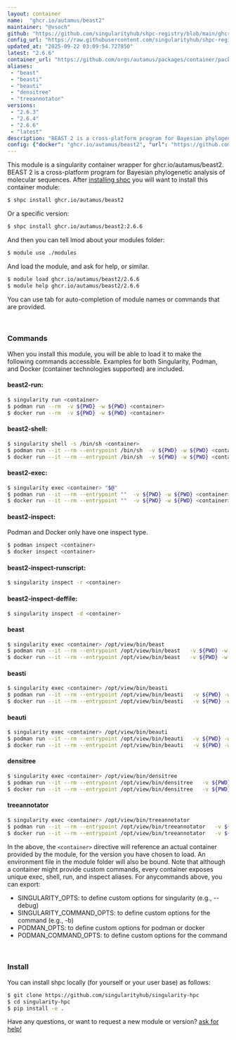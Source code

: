 ```yaml
---
layout: container
name:  "ghcr.io/autamus/beast2"
maintainer: "@vsoch"
github: "https://github.com/singularityhub/shpc-registry/blob/main/ghcr.io/autamus/beast2/container.yaml"
config_url: "https://raw.githubusercontent.com/singularityhub/shpc-registry/main/ghcr.io/autamus/beast2/container.yaml"
updated_at: "2025-09-22 03:09:54.727850"
latest: "2.6.6"
container_url: "https://github.com/orgs/autamus/packages/container/package/beast2"
aliases:
 - "beast"
 - "beasti"
 - "beauti"
 - "densitree"
 - "treeannotator"
versions:
 - "2.6.3"
 - "2.6.4"
 - "2.6.6"
 - "latest"
description: "BEAST 2 is a cross-platform program for Bayesian phylogenetic analysis of molecular sequences."
config: {"docker": "ghcr.io/autamus/beast2", "url": "https://github.com/orgs/autamus/packages/container/package/beast2", "maintainer": "@vsoch", "description": "BEAST 2 is a cross-platform program for Bayesian phylogenetic analysis of molecular sequences.", "latest": {"2.6.6": "sha256:eafce978acb4c26a2ed3d7806a7ef7cdeba4ad94d96154ee1cdda32dce77144b"}, "tags": {"2.6.3": "sha256:5eae1eabe7b127b3847401fe69e3430f97936d7ef7198287aabe01c5e1a957cf", "2.6.4": "sha256:cc2db4b4748d750a8b62e0f6984c2c09b87815e59a8ca66ba2cfbaf33862f0db", "2.6.6": "sha256:eafce978acb4c26a2ed3d7806a7ef7cdeba4ad94d96154ee1cdda32dce77144b", "latest": "sha256:eafce978acb4c26a2ed3d7806a7ef7cdeba4ad94d96154ee1cdda32dce77144b"}, "aliases": {"beast": "/opt/view/bin/beast", "beasti": "/opt/view/bin/beasti", "beauti": "/opt/view/bin/beauti", "densitree": "/opt/view/bin/densitree", "treeannotator": "/opt/view/bin/treeannotator"}}
---
```


This module is a singularity container wrapper for ghcr.io/autamus/beast2.
BEAST 2 is a cross-platform program for Bayesian phylogenetic analysis of molecular sequences.
After [installing shpc](#install) you will want to install this container module:


```bash
$ shpc install ghcr.io/autamus/beast2
```

Or a specific version:

```bash
$ shpc install ghcr.io/autamus/beast2:2.6.6
```

And then you can tell lmod about your modules folder:

```bash
$ module use ./modules
```

And load the module, and ask for help, or similar.

```bash
$ module load ghcr.io/autamus/beast2/2.6.6
$ module help ghcr.io/autamus/beast2/2.6.6
```

You can use tab for auto-completion of module names or commands that are provided.

<br>

### Commands

When you install this module, you will be able to load it to make the following commands accessible.
Examples for both Singularity, Podman, and Docker (container technologies supported) are included.

#### beast2-run:

```bash
$ singularity run <container>
$ podman run --rm  -v ${PWD} -w ${PWD} <container>
$ docker run --rm  -v ${PWD} -w ${PWD} <container>
```

#### beast2-shell:

```bash
$ singularity shell -s /bin/sh <container>
$ podman run --it --rm --entrypoint /bin/sh  -v ${PWD} -w ${PWD} <container>
$ docker run --it --rm --entrypoint /bin/sh  -v ${PWD} -w ${PWD} <container>
```

#### beast2-exec:

```bash
$ singularity exec <container> "$@"
$ podman run --it --rm --entrypoint ""  -v ${PWD} -w ${PWD} <container> "$@"
$ docker run --it --rm --entrypoint ""  -v ${PWD} -w ${PWD} <container> "$@"
```

#### beast2-inspect:

Podman and Docker only have one inspect type.

```bash
$ podman inspect <container>
$ docker inspect <container>
```

#### beast2-inspect-runscript:

```bash
$ singularity inspect -r <container>
```

#### beast2-inspect-deffile:

```bash
$ singularity inspect -d <container>
```


#### beast

```bash
$ singularity exec <container> /opt/view/bin/beast
$ podman run --it --rm --entrypoint /opt/view/bin/beast   -v ${PWD} -w ${PWD} <container> -c " $@"
$ docker run --it --rm --entrypoint /opt/view/bin/beast   -v ${PWD} -w ${PWD} <container> -c " $@"
```


#### beasti

```bash
$ singularity exec <container> /opt/view/bin/beasti
$ podman run --it --rm --entrypoint /opt/view/bin/beasti   -v ${PWD} -w ${PWD} <container> -c " $@"
$ docker run --it --rm --entrypoint /opt/view/bin/beasti   -v ${PWD} -w ${PWD} <container> -c " $@"
```


#### beauti

```bash
$ singularity exec <container> /opt/view/bin/beauti
$ podman run --it --rm --entrypoint /opt/view/bin/beauti   -v ${PWD} -w ${PWD} <container> -c " $@"
$ docker run --it --rm --entrypoint /opt/view/bin/beauti   -v ${PWD} -w ${PWD} <container> -c " $@"
```


#### densitree

```bash
$ singularity exec <container> /opt/view/bin/densitree
$ podman run --it --rm --entrypoint /opt/view/bin/densitree   -v ${PWD} -w ${PWD} <container> -c " $@"
$ docker run --it --rm --entrypoint /opt/view/bin/densitree   -v ${PWD} -w ${PWD} <container> -c " $@"
```


#### treeannotator

```bash
$ singularity exec <container> /opt/view/bin/treeannotator
$ podman run --it --rm --entrypoint /opt/view/bin/treeannotator   -v ${PWD} -w ${PWD} <container> -c " $@"
$ docker run --it --rm --entrypoint /opt/view/bin/treeannotator   -v ${PWD} -w ${PWD} <container> -c " $@"
```



In the above, the `<container>` directive will reference an actual container provided
by the module, for the version you have chosen to load. An environment file in the
module folder will also be bound. Note that although a container
might provide custom commands, every container exposes unique exec, shell, run, and
inspect aliases. For anycommands above, you can export:

 - SINGULARITY_OPTS: to define custom options for singularity (e.g., --debug)
 - SINGULARITY_COMMAND_OPTS: to define custom options for the command (e.g., -b)
 - PODMAN_OPTS: to define custom options for podman or docker
 - PODMAN_COMMAND_OPTS: to define custom options for the command

<br>

### Install

You can install shpc locally (for yourself or your user base) as follows:

```bash
$ git clone https://github.com/singularityhub/singularity-hpc
$ cd singularity-hpc
$ pip install -e .
```

Have any questions, or want to request a new module or version? [ask for help!](https://github.com/singularityhub/singularity-hpc/issues)